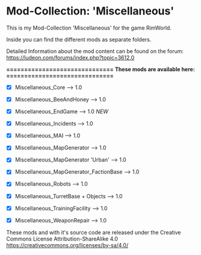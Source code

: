 # Mod-Collection: 'Miscellaneous'

This is my Mod-Collection 'Miscellaneous' for the game RimWorld.

Inside you can find the different mods as separate folders.

Detailed Information about the mod content can be found on the forum:
https://ludeon.com/forums/index.php?topic=3612.0


**==============================**
**These mods are available here:**
**==============================**
- [x] Miscellaneous_Core                        -->   1.0 
- [x] Miscellaneous_BeeAndHoney                 -->   1.0
- [x] Miscellaneous_EndGame                     -->   1.0 *NEW*
- [x] Miscellaneous_Incidents                   -->   1.0
- [x] Miscellaneous_MAI                         -->   1.0
- [x] Miscellaneous_MapGenerator                -->   1.0 
- [x] Miscellaneous_MapGenerator 'Urban'        -->   1.0
- [x] Miscellaneous_MapGenerator_FactionBase    -->   1.0 
- [x] Miscellaneous_Robots                      -->   1.0 
- [x] Miscellaneous_TurretBase + Objects        -->   1.0
- [x] Miscellaneous_TrainingFacility            -->   1.0 
- [x] Miscellaneous_WeaponRepair                -->   1.0 




These mods and with it's source code are released under the Creative Commons License Attribution-ShareAlike 4.0
https://creativecommons.org/licenses/by-sa/4.0/
